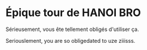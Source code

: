Épique tour de HANOI BRO
========================


Sérieusement, vous ête tellement obligés d'utiliser ça.

Seriouslement, you are so obligedated to uze ziiisss.
